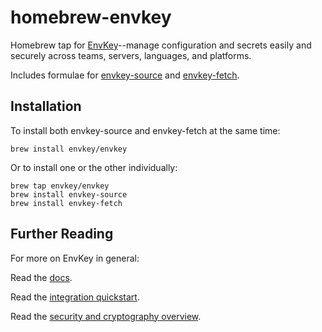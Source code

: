 # homebrew-envkey

Homebrew tap for [EnvKey](https://www.envkey.com)--manage configuration and secrets easily and securely across teams, servers, languages, and platforms.

Includes formulae for [envkey-source](https://github.com/envkey/envkey-source) and [envkey-fetch](https://github.com/envkey/envkey-fetch).

## Installation

To install both envkey-source and envkey-fetch at the same time:

```
brew install envkey/envkey
```

Or to install one or the other individually:

```
brew tap envkey/envkey
brew install envkey-source
brew install envkey-fetch
```

## Further Reading

For more on EnvKey in general:

Read the [docs](https://docs.envkey.com).

Read the [integration quickstart](https://docs.envkey.com/integration-quickstart.html).

Read the [security and cryptography overview](https://security.envkey.com).
